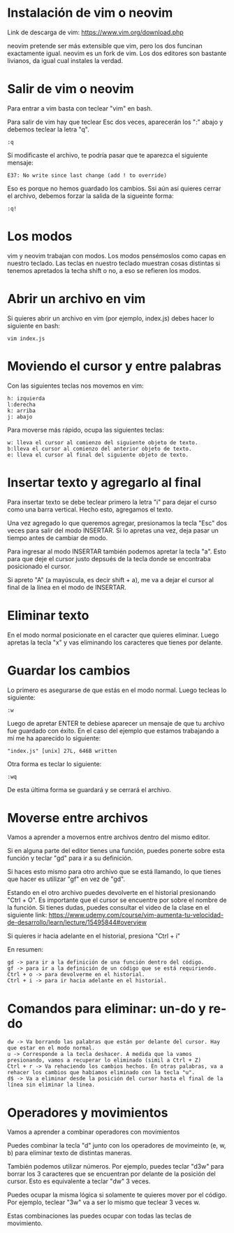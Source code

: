 # Instalación de vim o neovim

Link de descarga de vim: https://www.vim.org/download.php

neovim pretende ser más extensible que vim, pero los dos funcinan exactamente igual. neovim es un fork de vim. Los dos editores son bastante livianos, da igual cual instales la verdad.

# Salir de vim o neovim

Para entrar a vim basta con teclear "vim" en bash.

Para salir de vim hay que teclear Esc dos veces, aparecerán los ":" abajo y debemos teclear la letra "q". 

```
:q
```

Si modificaste el archivo, te podría pasar que te aparezca el siguiente mensaje:

```
E37: No write since last change (add ! to override)
```

Eso es porque no hemos guardado los cambios. Ssi aún así quieres cerrar el archivo, debemos forzar la salida de la sigueinte forma:

```
:q!
```

# Los modos

vim y neovim trabajan con modos. Los modos pensémoslos como capas en nuestro teclado. Las teclas en nuestro teclado muestran cosas distintas si tenemos apretados la techa shift o no, a eso se refieren los modos.

# Abrir un archivo en vim

Si quieres abrir un archivo en vim (por ejemplo, index.js) debes hacer lo siguiente en bash:

```
vim index.js
```

# Moviendo el cursor y entre palabras

Con las siguientes teclas nos movemos en vim:

```
h: izquierda
l:derecha
k: arriba
j: abajo
```

Para moverse más rápido, ocupa las siguientes teclas:

```
w: lleva el cursor al comienzo del siguiente objeto de texto.
b:lleva el cursor al comienzo del anterior objeto de texto.
e: lleva el cursor al final del siguiente objeto de texto.
```

# Insertar texto y agregarlo al final

Para insertar texto se debe teclear primero la letra "i" para dejar el curso como una barra vertical. Hecho esto, agregamos el texto. 

Una vez agregado lo que queremos agregar, presionamos la tecla "Esc" dos veces para salir del modo INSERTAR. Si lo apretas una vez, deja pasar un tiempo antes de cambiar de modo. 

Para ingresar al modo INSERTAR también podemos apretar la tecla "a". Esto para que deje el cursor justo depsués de la tecla donde se encontraba posicionado el cursor.

Si apreto "A" (a mayúscula, es decir shift + a), me va a dejar el cursor al final de la línea en el modo de INSERTAR.

# Eliminar texto

En el modo normal posicionate en el caracter que quieres eliminar. Luego apretas la tecla "x" y vas eliminando los caracteres que tienes por delante.

# Guardar los cambios

Lo primero es asegurarse de que estás en el modo normal. Luego tecleas lo siguiente:

```
:w
```

Luego de apretar ENTER te debiese aparecer un mensaje de que tu archivo fue guardado con éxito. En el caso del ejemplo que estamos trabajando a mí me ha aparecido lo siguiente:

```
"index.js" [unix] 27L, 646B written
```

Otra forma es teclar lo siguiente:

```
:wq
```

De esta última forma se guardará y se cerrará el archivo.

# Moverse entre archivos

Vamos a aprender a movernos entre archivos dentro del mismo editor.

Si en alguna parte del editor tienes una función, puedes ponerte sobre esta función y teclar "gd" para ir a su definición.

Si haces esto mismo para otro archivo que se está llamando, lo que tienes que hacer es utilizar "gf" en vez de "gd".

Estando en el otro archivo puedes devolverte en el historial presionando "Ctrl + O". Es importante que el cursor se encuentre por sobre el nombre de la función. Si tienes dudas, puedes consultar el video de la clase en el siguiente link: https://www.udemy.com/course/vim-aumenta-tu-velocidad-de-desarrollo/learn/lecture/15495844#overview

Si quieres ir hacia adelante en el historial, presiona "Ctrl + i"

En resumen:

```
gd -> para ir a la definición de una función dentro del código.
gf -> para ir a la definición de un código que se está requiriendo.
Ctrl + o -> para devolverme en el historial.
Ctrl + i -> para ir hacia adelante en el historial. 
```

# Comandos para eliminar: un-do y re-do

```
dw -> Va borrando las palabras que están por delante del cursor. Hay que estar en el modo normal.
u -> Corresponde a la tecla deshacer. A medida que la vamos presionando, vamos a recuperar lo eliminado (simil a Ctrl + Z)
Ctrl + r -> Va rehaciendo los cambios hechos. En otras palabras, va a rehacer los cambios que habíamos eliminado con la tecla "u".
d$ -> Va a eliminar desde la posición del cursor hasta el final de la línea sin eliminar la linea.
```

# Operadores y movimientos

Vamos a aprender a combinar operadores con movimientos

Puedes combinar la tecla "d" junto con los operadores de movimeinto (e, w, b) para eliminar texto de distintas maneras.

También podemos utilizar números. Por ejemplo, puedes teclar "d3w" para borrar los 3 caracteres que se encuentran por delante de la posición del cursor. Esto es equivalente a teclar "dw" 3 veces.

Puedes ocupar la misma lógica si solamente te quieres mover por el código. Por ejemplo, teclear "3w" va a ser lo mismo que teclear 3 veces w.

Estas combinaciones las puedes ocupar con todas las teclas de movimiento.

